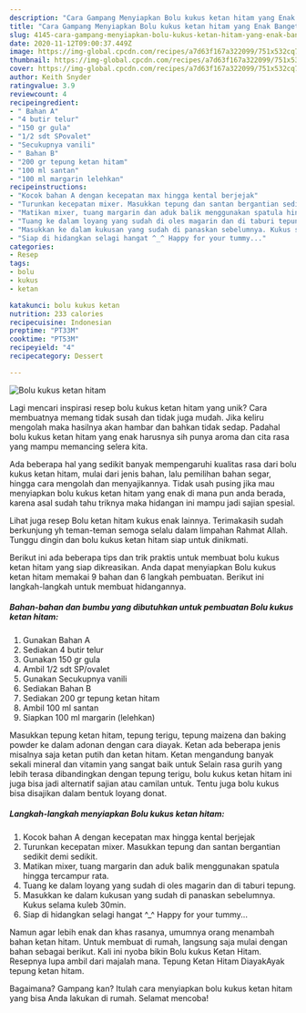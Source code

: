 ```yaml
---
description: "Cara Gampang Menyiapkan Bolu kukus ketan hitam yang Enak Banget"
title: "Cara Gampang Menyiapkan Bolu kukus ketan hitam yang Enak Banget"
slug: 4145-cara-gampang-menyiapkan-bolu-kukus-ketan-hitam-yang-enak-banget
date: 2020-11-12T09:00:37.449Z
image: https://img-global.cpcdn.com/recipes/a7d63f167a322099/751x532cq70/bolu-kukus-ketan-hitam-foto-resep-utama.jpg
thumbnail: https://img-global.cpcdn.com/recipes/a7d63f167a322099/751x532cq70/bolu-kukus-ketan-hitam-foto-resep-utama.jpg
cover: https://img-global.cpcdn.com/recipes/a7d63f167a322099/751x532cq70/bolu-kukus-ketan-hitam-foto-resep-utama.jpg
author: Keith Snyder
ratingvalue: 3.9
reviewcount: 4
recipeingredient:
- " Bahan A"
- "4 butir telur"
- "150 gr gula"
- "1/2 sdt SPovalet"
- "Secukupnya vanili"
- " Bahan B"
- "200 gr tepung ketan hitam"
- "100 ml santan"
- "100 ml margarin lelehkan"
recipeinstructions:
- "Kocok bahan A dengan kecepatan max hingga kental berjejak"
- "Turunkan kecepatan mixer. Masukkan tepung dan santan bergantian sedikit demi sedikit."
- "Matikan mixer, tuang margarin dan aduk balik menggunakan spatula hingga tercampur rata."
- "Tuang ke dalam loyang yang sudah di oles magarin dan di taburi tepung."
- "Masukkan ke dalam kukusan yang sudah di panaskan sebelumnya. Kukus selama kuleb 30min."
- "Siap di hidangkan selagi hangat ^_^ Happy for your tummy..."
categories:
- Resep
tags:
- bolu
- kukus
- ketan

katakunci: bolu kukus ketan 
nutrition: 233 calories
recipecuisine: Indonesian
preptime: "PT33M"
cooktime: "PT53M"
recipeyield: "4"
recipecategory: Dessert

---
```



![Bolu kukus ketan hitam](https://img-global.cpcdn.com/recipes/a7d63f167a322099/751x532cq70/bolu-kukus-ketan-hitam-foto-resep-utama.jpg)

Lagi mencari inspirasi resep bolu kukus ketan hitam yang unik? Cara membuatnya memang tidak susah dan tidak juga mudah. Jika keliru mengolah maka hasilnya akan hambar dan bahkan tidak sedap. Padahal bolu kukus ketan hitam yang enak harusnya sih punya aroma dan cita rasa yang mampu memancing selera kita.

Ada beberapa hal yang sedikit banyak mempengaruhi kualitas rasa dari bolu kukus ketan hitam, mulai dari jenis bahan, lalu pemilihan bahan segar, hingga cara mengolah dan menyajikannya. Tidak usah pusing jika mau menyiapkan bolu kukus ketan hitam yang enak di mana pun anda berada, karena asal sudah tahu triknya maka hidangan ini mampu jadi sajian spesial.

Lihat juga resep Bolu ketan hitam kukus enak lainnya. Terimakasih sudah berkunjung yh teman-teman semoga selalu dalam limpahan Rahmat Allah. Tunggu dingin dan bolu kukus ketan hitam siap untuk dinikmati.


Berikut ini ada beberapa tips dan trik praktis untuk membuat bolu kukus ketan hitam yang siap dikreasikan. Anda dapat menyiapkan Bolu kukus ketan hitam memakai 9 bahan dan 6 langkah pembuatan. Berikut ini langkah-langkah untuk membuat hidangannya.

<!--inarticleads1-->

##### Bahan-bahan dan bumbu yang dibutuhkan untuk pembuatan Bolu kukus ketan hitam:

1. Gunakan  Bahan A
1. Sediakan 4 butir telur
1. Gunakan 150 gr gula
1. Ambil 1/2 sdt SP/ovalet
1. Gunakan Secukupnya vanili
1. Sediakan  Bahan B
1. Sediakan 200 gr tepung ketan hitam
1. Ambil 100 ml santan
1. Siapkan 100 ml margarin (lelehkan)


Masukkan tepung ketan hitam, tepung terigu, tepung maizena dan baking powder ke dalam adonan dengan cara diayak. Ketan ada beberapa jenis misalnya saja ketan putih dan ketan hitam. Ketan mengandung banyak sekali mineral dan vitamin yang sangat baik untuk Selain rasa gurih yang lebih terasa dibandingkan dengan tepung terigu, bolu kukus ketan hitam ini juga bisa jadi alternatif sajian atau camilan untuk. Tentu juga bolu kukus bisa disajikan dalam bentuk loyang donat. 

<!--inarticleads2-->

##### Langkah-langkah menyiapkan Bolu kukus ketan hitam:

1. Kocok bahan A dengan kecepatan max hingga kental berjejak
1. Turunkan kecepatan mixer. Masukkan tepung dan santan bergantian sedikit demi sedikit.
1. Matikan mixer, tuang margarin dan aduk balik menggunakan spatula hingga tercampur rata.
1. Tuang ke dalam loyang yang sudah di oles magarin dan di taburi tepung.
1. Masukkan ke dalam kukusan yang sudah di panaskan sebelumnya. Kukus selama kuleb 30min.
1. Siap di hidangkan selagi hangat ^_^ Happy for your tummy...


Namun agar lebih enak dan khas rasanya, umumnya orang menambah bahan ketan hitam. Untuk membuat di rumah, langsung saja mulai dengan bahan sebagai berikut. Kali ini nyoba bikin Bolu kukus Ketan Hitam. Resepnya lupa ambil dari majalah mana. Tepung Ketan Hitam DiayakAyak tepung ketan hitam. 

Bagaimana? Gampang kan? Itulah cara menyiapkan bolu kukus ketan hitam yang bisa Anda lakukan di rumah. Selamat mencoba!
